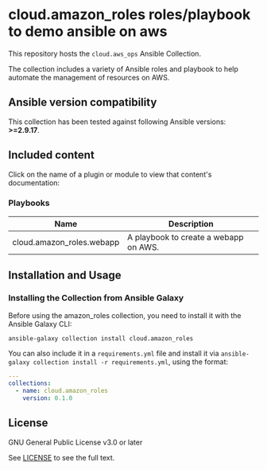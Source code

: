 # cloud.amazon_roles roles/playbook to demo ansible on aws

This repository hosts the `cloud.aws_ops` Ansible Collection.

The collection includes a variety of Ansible roles and playbook to help automate the management of resources on AWS.

<!--start requires_ansible-->
## Ansible version compatibility

This collection has been tested against following Ansible versions: **>=2.9.17**.

## Included content

Click on the name of a plugin or module to view that content's documentation:

<!--start collection content-->

### Playbooks
Name | Description
--- | ---
cloud.amazon_roles.webapp|A playbook to create a webapp on AWS.
<!--end collection content-->

## Installation and Usage

### Installing the Collection from Ansible Galaxy

Before using the amazon_roles collection, you need to install it with the Ansible Galaxy CLI:

    ansible-galaxy collection install cloud.amazon_roles

You can also include it in a `requirements.yml` file and install it via `ansible-galaxy collection install -r requirements.yml`, using the format:

```yaml
---
collections:
  - name: cloud.amazon_roles
    version: 0.1.0
```

## License

GNU General Public License v3.0 or later

See [LICENSE](https://github.com/ansible-collections/cloud.aws_ops/blob/main/LICENSE) to see the full text.
